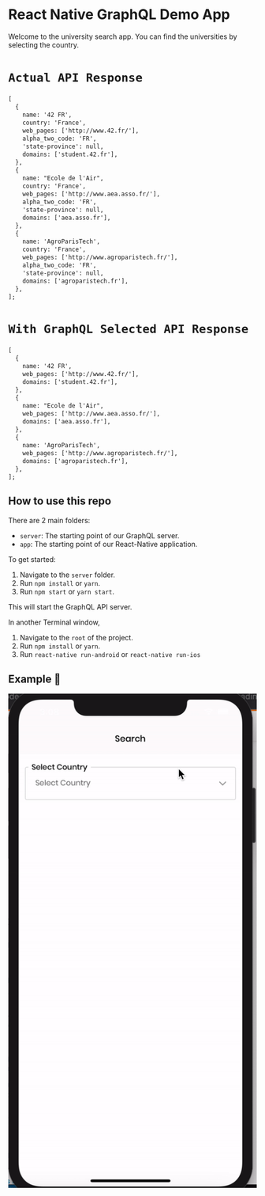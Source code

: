 # React Native GraphQL Demo App

Welcome to the university search app. You can find the universities by selecting the country.


# `Actual API Response`
```
[
  {
    name: '42 FR',
    country: 'France',
    web_pages: ['http://www.42.fr/'],
    alpha_two_code: 'FR',
    'state-province': null,
    domains: ['student.42.fr'],
  },
  {
    name: "Ecole de l'Air",
    country: 'France',
    web_pages: ['http://www.aea.asso.fr/'],
    alpha_two_code: 'FR',
    'state-province': null,
    domains: ['aea.asso.fr'],
  },
  {
    name: 'AgroParisTech',
    country: 'France',
    web_pages: ['http://www.agroparistech.fr/'],
    alpha_two_code: 'FR',
    'state-province': null,
    domains: ['agroparistech.fr'],
  },
];
```

# `With GraphQL Selected API Response`
```
[
  {
    name: '42 FR',
    web_pages: ['http://www.42.fr/'],
    domains: ['student.42.fr'],
  },
  {
    name: "Ecole de l'Air",
    web_pages: ['http://www.aea.asso.fr/'],
    domains: ['aea.asso.fr'],
  },
  {
    name: 'AgroParisTech',
    web_pages: ['http://www.agroparistech.fr/'],
    domains: ['agroparistech.fr'],
  },
];
```


## How to use this repo

There are 2 main folders:

- `server`: The starting point of our GraphQL server.
- `app`: The starting point of our React-Native application.

To get started:

1. Navigate to the `server` folder.
1. Run `npm install` or `yarn`.
1. Run `npm start` or `yarn start`.

This will start the GraphQL API server.

In another Terminal window,

1. Navigate to the `root` of the project.
1. Run `npm install` or `yarn`.
1. Run `react-native run-android` or `react-native run-ios`

## Example  🚀

![GraphQL Demo](https://github.com/asaeed14/react-native-graphQL-demo/blob/master/app/images/search.gif)


